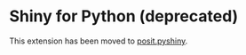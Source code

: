 # Shiny for Python (deprecated)

This extension has been moved to [posit.pyshiny](https://marketplace.visualstudio.com/items?itemName=posit.pyshiny).
